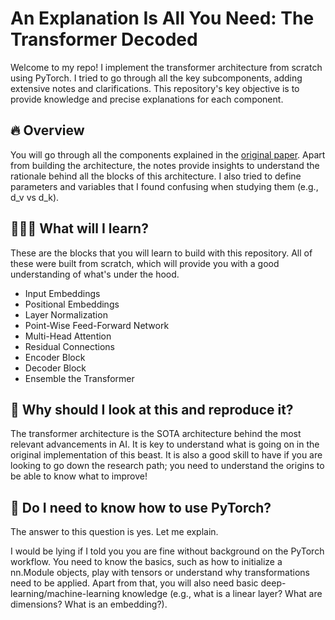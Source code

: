 # An Explanation Is All You Need: The Transformer Decoded

Welcome to my repo! I implement the transformer architecture from scratch using PyTorch. I tried to go through all the key subcomponents, adding extensive notes and clarifications. This repository's key objective is to provide knowledge and precise explanations for each component.

## 🔥 Overview
You will go through all the components explained in the [original paper](https://arxiv.org/abs/1706.03762). Apart from building the architecture, the notes provide insights to understand the rationale behind all the blocks of this architecture. I also tried to define parameters and variables that I found confusing when studying them (e.g., d_v vs d_k).

## 👨🏽‍💻 What will I learn?
These are the blocks that you will learn to build with this repository. All of these were built from scratch, which will provide you with a good understanding of what's under the hood.
- Input Embeddings
- Positional Embeddings
- Layer Normalization
- Point-Wise Feed-Forward Network
- Multi-Head Attention
- Residual Connections
- Encoder Block
- Decoder Block
- Ensemble the Transformer

## 🤔 Why should I look at this and reproduce it?
The transformer architecture is the SOTA architecture behind the most relevant advancements in AI. It is key to understand what is going on in the original implementation of this beast. It is also a good skill to have if you are looking to go down the research path; you need to understand the origins to be able to know what to improve!

## 👀 Do I need to know how to use PyTorch?
The answer to this question is yes. Let me explain. 

I would be lying if I told you you are fine without background on the PyTorch workflow. You need to know the basics, such as how to initialize a nn.Module objects, play with tensors or understand why transformations need to be applied. Apart from that, you will also need basic deep-learning/machine-learning knowledge (e.g., what is a linear layer? What are dimensions? What is an embedding?).
